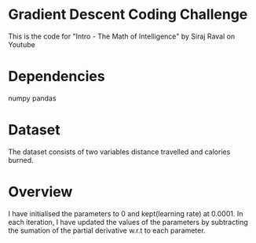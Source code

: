 # Gradient Descent Coding Challenge

This is the code for "Intro - The Math of Intelligence" by Siraj Raval on Youtube

# Dependencies 
numpy
pandas

# Dataset
The dataset consists of two variables distance travelled and calories burned.

# Overview

I have initialised the parameters to 0 and kept(learning rate) at 0.0001. 
In each iteration, I have updated the values of the parameters by subtracting the sumation of the partial derivative w.r.t to each parameter. 



